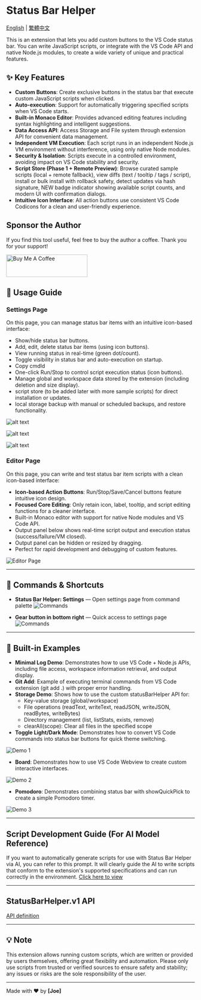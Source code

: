 # Status Bar Helper

[English](README.md) | [繁體中文](README.tw.md)

This is an extension that lets you add custom buttons to the VS Code status bar. You can write JavaScript scripts, or integrate with the VS Code API and native Node.js modules, to create a wide variety of unique and practical features.

## ✨ Key Features

- **Custom Buttons**: Create exclusive buttons in the status bar that execute custom JavaScript scripts when clicked.
- **Auto-execution**: Support for automatically triggering specified scripts when VS Code starts.
- **Built-in Monaco Editor**: Provides advanced editing features including syntax highlighting and intelligent suggestions.
- **Data Access API**: Access Storage and File system through extension API for convenient data management.
- **Independent VM Execution**: Each script runs in an independent Node.js VM environment without interference, using only native Node modules.
- **Security & Isolation**: Scripts execute in a controlled environment, avoiding impact on VS Code stability and security.
- **Script Store (Phase 1 + Remote Preview)**: Browse curated sample scripts (local + remote fallback), view diffs (text / tooltip / tags / script), install or bulk install with rollback safety, detect updates via hash signature, NEW badge indicator showing available script counts, and modern UI with confirmation dialogs.
- **Intuitive Icon Interface**: All action buttons use consistent VS Code Codicons for a clean and user-friendly experience.


## Sponsor the Author

If you find this tool useful, feel free to buy the author a coffee. Thank you for your support!

<a href="https://www.buymeacoffee.com/Joe.lin" target="_blank"><img src="https://cdn.buymeacoffee.com/buttons/v2/default-yellow.png" alt="Buy Me A Coffee" style="height: 60px !important;width: 217px !important;" ></a>


## 📖 Usage Guide

### Settings Page

On this page, you can manage status bar items with an intuitive icon-based interface:

- Show/hide status bar buttons.
- Add, edit, delete status bar items (using icon buttons).
- View running status in real-time (green dot/count).
- Toggle visibility in status bar and auto-execution on startup.
- Copy cmdId
- One-click Run/Stop to control script execution status (icon buttons).
- Manage global and workspace data stored by the extension (including deletion and size display).
- script store (to be added later with more sample scripts) for direct installation or updates.
- local storage backup with manual or scheduled backups, and restore functionality.

![alt text](https://raw.githubusercontent.com/JiaHongL/status-bar-helper/main/image/image-1_1.png)

![alt text](https://raw.githubusercontent.com/JiaHongL/status-bar-helper/main/image/image-1_2.png)

![alt text](https://raw.githubusercontent.com/JiaHongL/status-bar-helper/main/image/image-1_3.png)

### Editor Page

On this page, you can write and test status bar item scripts with a clean icon-based interface:

- **Icon-based Action Buttons**: Run/Stop/Save/Cancel buttons feature intuitive icon design.
- **Focused Core Editing**: Only retain icon, label, tooltip, and script editing functions for a cleaner interface.
- Built-in Monaco editor with support for native Node modules and VS Code API.
- Output panel below shows real-time script output and execution status (success/failure/VM closed).
- Output panel can be hidden or resized by dragging.
- Perfect for rapid development and debugging of custom features.

![Editor Page](https://raw.githubusercontent.com/JiaHongL/status-bar-helper/main/image/image-2.png)

---

## 🔧 Commands & Shortcuts

- **Status Bar Helper: Settings** — Open settings page from command palette
  ![Commands](https://raw.githubusercontent.com/JiaHongL/status-bar-helper/main/image/image-3_1.png)
  
- **Gear button in bottom right** — Quick access to settings page  
  ![Commands](https://raw.githubusercontent.com/JiaHongL/status-bar-helper/main/image/image-3_2.png)

---

## 🎯 Built-in Examples

- **Minimal Log Demo**: Demonstrates how to use VS Code + Node.js APIs, including file access, workspace information retrieval, and output display.
- **Git Add**: Example of executing terminal commands from VS Code extension (git add .) with proper error handling.
- **Storage Demo**: Shows how to use the custom statusBarHelper API for:
  - Key-value storage (global/workspace)
  - File operations (readText, writeText, readJSON, writeJSON, readBytes, writeBytes)
  - Directory management (list, listStats, exists, remove)
  - clearAll(scope): Clear all files in the specified scope
- **Toggle Light/Dark Mode**: Demonstrates how to convert VS Code commands into status bar buttons for quick theme switching.

![Demo 1](https://raw.githubusercontent.com/JiaHongL/status-bar-helper/main/image/01.gif)

- **Board**: Demonstrates how to use VS Code Webview to create custom interactive interfaces.

![Demo 2](https://raw.githubusercontent.com/JiaHongL/status-bar-helper/main/image/02.gif)

- **Pomodoro**: Demonstrates combining status bar with showQuickPick to create a simple Pomodoro timer.

![Demo 3](https://raw.githubusercontent.com/JiaHongL/status-bar-helper/main/image/03.gif)

---

## Script Development Guide (For AI Model Reference)

If you want to automatically generate scripts for use with Status Bar Helper via AI, you can refer to this prompt. It will clearly guide the AI to write scripts that conform to the extension's supported specifications and can run correctly in the environment. [Click here to view](https://github.com/JiaHongL/status-bar-helper/blob/main/docs/generate-script.prompt.md)

---

## StatusBarHelper.v1 API

[API definition](https://github.com/JiaHongL/status-bar-helper/blob/main/types/status-bar-helper/sbh.d.ts)

---

## 💡 Note

This extension allows running custom scripts, which are written or provided by users themselves, offering great flexibility and automation. Please only use scripts from trusted or verified sources to ensure safety and stability; any issues or risks are the sole responsibility of the user.

---

Made with ❤️ by **[Joe]**
